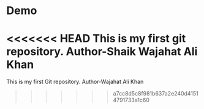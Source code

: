 # Demo
<<<<<<< HEAD
This is my first git repository.
Author-Shaik Wajahat Ali Khan
=======
This is my first Git repository.
Author-Wajahat Ali Khan
>>>>>>> a7cc8d5c8f981b637a2e240d41514791733a1c60

